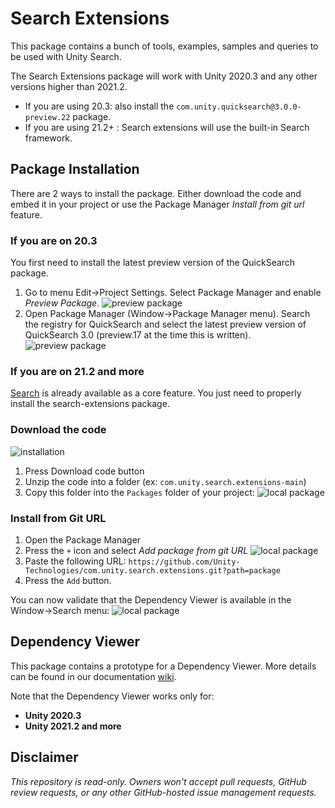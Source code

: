 # Search Extensions

This package contains a bunch of tools, examples, samples and queries to be used with Unity Search.

The Search Extensions package will work with Unity 2020.3 and any other versions higher than 2021.2.
- If you are using 20.3: also install the `com.unity.quicksearch@3.0.0-preview.22` package.
- If you are using 21.2+ : Search extensions will use the built-in Search framework.

## Package Installation

There are 2 ways to install the package. Either download the code and embed it in your project or use the Package Manager *Install from git url* feature.

### If you are on 20.3

You first need to install the latest preview version of the QuickSearch package. 

1) Go to menu Edit->Project Settings. Select Package Manager and enable *Preview Package*.
![preview package](Documentation~/images/installation_package_manager_enable_preview.png)
2) Open Package Manager (Window->Package Manager menu). Search the registry for QuickSearch and select the latest preview version of QuickSearch 3.0 (preview.17 at the time this is written).
![preview package](Documentation~/images/installation_package_manager_download_quicksearch_preview.png)

### If you are on 21.2 and more

[Search](https://docs.unity3d.com/2021.2/Documentation/Manual/search-overview.html) is already available as a core feature. You just need to properly install the search-extensions package.

### Download the code

![installation](Documentation~/images/installation.png)

1) Press Download code button
2) Unzip the code into a folder (ex: `com.unity.search.extensions-main`)
3) Copy this folder into the `Packages` folder of your project:
![local package](Documentation~/images/installation_copy_local_package.png)

### Install from Git URL

1) Open the Package Manager
2) Press the `+` icon and select *Add package from git URL*
![local package](Documentation~/images/installation_add_git_url.png)
3) Paste the following URL: `https://github.com/Unity-Technologies/com.unity.search.extensions.git?path=package`
4) Press the `Add` button.

You can now validate that the Dependency Viewer is available in the Window->Search menu:
![local package](Documentation~/images/search_menu_dependency_viewer.png)

## Dependency Viewer

This package contains a prototype for a Dependency Viewer. More details can be found in our documentation [wiki](https://github.com/Unity-Technologies/com.unity.search.extensions/wiki/dependency-viewer).

Note that the Dependency Viewer works only for:

- **Unity 2020.3**
- **Unity 2021.2 and more**

## Disclaimer

*This repository is read-only. Owners won't accept pull requests, GitHub review requests, or any other GitHub-hosted issue management requests.*
